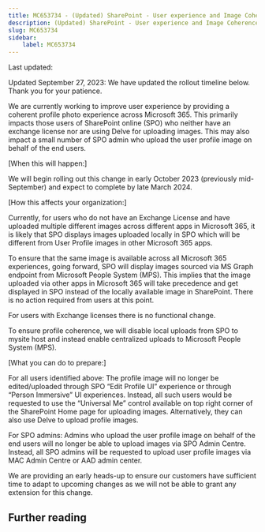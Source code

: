```yaml
---
title: MC653734 - (Updated) SharePoint - User experience and Image Coherence in SharePoint Online (SPO)
description: (Updated) SharePoint - User experience and Image Coherence in SharePoint Online (SPO)
slug: MC653734
sidebar:
    label: MC653734
---
```



Last updated: 

<p>Updated September 27, 2023: We have updated the rollout timeline below. Thank you for your patience.</p><p>We are currently working to improve user experience by providing a coherent profile photo experience across Microsoft 365. This primarily impacts those users of SharePoint online (SPO) who neither have an exchange license nor are using Delve for uploading images. This may also impact a small number of SPO admin who upload the user profile image on behalf of the end users.</p><p>[When this will happen:]</p><p>We will begin rolling out this change in early October 2023 (previously mid-September) and expect to complete by late March 2024.</p><p>[How this affects your organization:]</p><p>Currently, for users who do not have an Exchange License and have uploaded multiple different images across different apps in Microsoft 365, it is likely that SPO displays images uploaded locally in SPO which will be different from User Profile images in other Microsoft 365 apps.
</p><p>To ensure that the same image is available across all Microsoft 365 experiences, going forward, SPO will display images sourced via MS Graph endpoint from Microsoft People System (MPS). This implies that the image uploaded via other apps in Microsoft 365 will take precedence and get displayed in SPO instead of the locally available image in SharePoint. There is no action required from users at this point.
</p><p>For users with Exchange licenses there is no functional change.</p><p>To ensure profile coherence, we will disable local uploads from SPO to mysite host and instead enable centralized uploads to Microsoft People System (MPS).<br></p><p>[What you can do to prepare:]</p><p>For all users identified above: The profile image will no longer be edited/uploaded through SPO “Edit Profile UI” experience or through “Person Immersive” UI experiences. Instead, all such users would be requested to use the “Universal Me” control available on top right corner of the SharePoint Home page for uploading images. Alternatively, they can also use Delve to upload profile images.
</p><p>For SPO admins: Admins who upload the user profile image on behalf of the end users will no longer be able to upload images via SPO Admin Centre. Instead, all SPO admins will be requested to upload user profile images via MAC Admin Centre or AAD admin center.
</p><p>We are providing an early heads-up to ensure our customers have sufficient time to adapt to upcoming changes as we will not be able to grant any extension for this change.</p><p>
</p>

## Further reading
